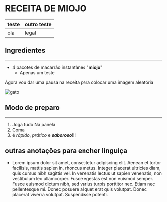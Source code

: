 # RECEITA DE MIOJO


|teste|outro teste|
|  -  |     -     |
|ola  |      legal|
## Ingredientes
---

- 4 pacotes de macarrão instantâneo "__miojo__"
    - Apenas um teste

Agora vou dar uma pausa na receita para colocar uma imagem aleatória

![gato](https://lh3.googleusercontent.com/SD8H5IM46QpApjIkX6uevtTaoF8a8wwDGHos2qGXMYWjaJERzpx9aUU-xYfVMCPpWtlO4Uef4bRuq_RCX_YecvY4J92IEICEO2O9xwvUBVQtlB0arBh-QbKw8V3S7QPYnUqMreyrUsvzvbOysy6cvlavB1iOaYQJr7lDNP3ecJmMYSzor0FJt9NsDao6Zcp7sH_VYIxQjLNz3cAmHX9qyp8yZzc8THHkRbI8Br_wXnqlUNogZ8TYTgZbL37nMkt0r2T9lGKVpnJUKPvvJpD9IMnd9hAEXYAlyrcl7LcabsfcOV20dCh4InYWq0X7XKCmIbe6Y9-KD7GiQ1xUdV9HY5hl4d0td-tJtxgd-PdWPKdQnPgLrwr_uVdJpSIsDmkeilwee3nL0G4wEacE-NuIPln7RsHqJrhZH-Uk4TTxsohhA9Zu802tevpV_6eN6rFd7CkS0NtNUuwkMJ8L1qmlrHxe-uHr-QoscMNoRgN8mzirK4qcTV9LHkw_8B2XAOkONIkfsI62AnQB6nzi7Q-i_ULAVh5wk1dEWkaxBgFl4kgcZR5spQcfH31NtgFXsnwV-Gc7pUDeyKGqoPmEAQGkKYNtfYjrHqNTSs5w3-IIfZQn3KHHIKV11XvkWL1Uiuw441FISG_c3rekJpJW7yegTu3mRVKw02PfR8IOXv_ij-iFY8EHUKING8H3LntO48NuXBdPhdbt2JCgAkBe0A=w250-h212-no)


## Modo de preparo
***
1. Joga tudo Na panela
2. Coma
3. é *rápido*, *prático* e *__saboroso__*!!!


## outras anotações para encher linguiça

- Lorem ipsum dolor sit amet, consectetur adipiscing elit. Aenean et tortor facilisis, mattis sapien in, rhoncus metus. Integer placerat ultricies diam, quis cursus nibh sagittis vel. In venenatis lectus ut sapien venenatis, non vestibulum leo ullamcorper. Fusce egestas est non euismod semper. Fusce euismod dictum nibh, sed varius turpis porttitor nec. Etiam nec pellentesque mi. Donec posuere aliquet erat quis volutpat. Donec placerat viverra volutpat. Suspendisse potenti.
